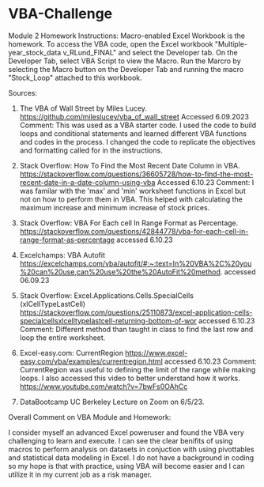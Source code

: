 # VBA-Challenge

Module 2 Homework Instructions:
Macro-enabled Excel Workbook is the homework. To access the VBA code, open the Excel workbook "Multiple-year_stock_data v_RLund_FINAL" and select the Developer tab. On the Developer Tab, select VBA Script to view the Macro.
Run the Marcro by selecting the Macro button on the Developer Tab and running the macro "Stock_Loop" attached to this workbook. 

Sources:
1) The VBA of Wall Street by Miles Lucey. https://github.com/mileslucey/vba_of_wall_street Accessed 6.09.2023
  Comment: This was used as a VBA starter code. I used the code to build loops and conditional statements and learned different VBA functions and codes in the process. I changed the code to replicate the objectives and       formatting called for in the instructions. 

2) Stack Overflow: How To Find the Most Recent Date Column in VBA. https://stackoverflow.com/questions/36605728/how-to-find-the-most-recent-date-in-a-date-column-using-vba Accessed 6.10.23
  Comment: I was familar with the 'max' and 'min' worksheet functions in Excel but not on how to perform them in VBA. This helped with calculating the maximum increase and minimum increase of stock prices.
  
3) Stack Overflow: VBA For Each cell In Range Format as Percentage. https://stackoverflow.com/questions/42844778/vba-for-each-cell-in-range-format-as-percentage accessed 6.10.23

4) Excelchamps: VBA Autofit https://excelchamps.com/vba/autofit/#:~:text=In%20VBA%2C%20you%20can%20use,can%20use%20the%20AutoFit%20method. accessed 06.09.23

5) Stack Overflow: Excel.Applications.Cells.SpecialCells (xlCellTypeLastCell) https://stackoverflow.com/questions/25110873/excel-application-cells-specialcellsxlcelltypelastcell-returning-bottom-of-wor accessed 6.10.23
  Comment: Different method than taught in class to find the last row and loop the entire worksheet.
  
6) Excel-easy.com: CurrentRegion https://www.excel-easy.com/vba/examples/currentregion.html accessed 6.10.23
  Comment: CurrentRegion was useful to defining the limit of the range while making loops. I also accessed this video to better understand how it works. https://www.youtube.com/watch?v=7bwFs0OAhCc
  
7) DataBootcamp UC Berkeley Lecture on Zoom on 6/5/23. 

Overall Comment on VBA Module and Homework:

I consider myself an advanced Excel poweruser and found the VBA very challenging to learn and execute. I can see the clear benifits of using macros to perform analysis on datasets in conjuction with using pivottables and statistical data modeling in Excel. I do not have a background in coding so my hope is that with practice, using VBA will become easier and I can utilize it in my current job as a risk manager. 
    
